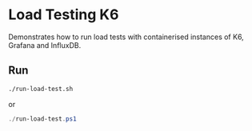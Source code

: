 # Load Testing K6

Demonstrates how to run load tests with containerised instances of K6, Grafana and InfluxDB.

## Run

```sh
./run-load-test.sh
```

or

```ps1
./run-load-test.ps1
```
